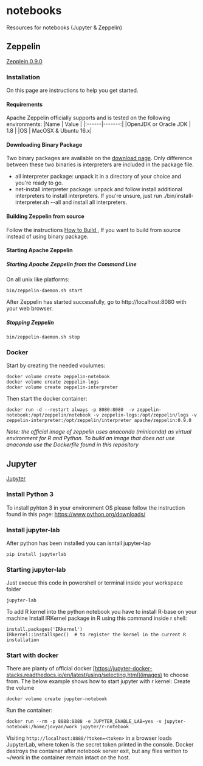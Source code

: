 # notebooks
Resources for notebooks (Jupyter &amp; Zeppelin)

## Zeppelin
[Zepplein 0.9.0](http://zeppelin.apache.org/docs/0.9.0/)

### Installation
On this page are instructions to help you get started.

#### Requirements
Apache Zeppelin officially supports and is tested on the following environments:
|Name   | Value  |
|:------|-------:|
|OpenJDK or Oracle JDK | 1.8 |
|OS                    | MacOSX & Ubuntu 16.x|

#### Downloading Binary Package
Two binary packages are available on the [download page](http://zeppelin.apache.org/download.html). Only difference between these two binaries is interpreters are included in the package file.
* all interpreter package: unpack it in a directory of your choice and you're ready to go.
* net-install interpreter package: unpack and follow install additional interpreters to install interpreters. If you're unsure, just run ./bin/install-interpreter.sh --all and install all interpreters.

#### Building Zeppelin from source
  Follow the instructions [How to Build ](http://zeppelin.apache.org/docs/0.9.0/setup/basics/how_to_build.html), If you want to build from source instead of using binary package.
  
#### Starting Apache Zeppelin
##### Starting Apache Zeppelin from the Command Line
On all unix like platforms:
```
bin/zeppelin-daemon.sh start
```
After Zeppelin has started successfully, go to http://localhost:8080 with your web browser.

##### Stopping Zeppelin
```
bin/zeppelin-daemon.sh stop
```

### Docker
Start by creating the needed voulumes:
```
docker volume create zeppelin-notebook
docker volume create zeppelin-logs
docker volume create zeppelin-interpreter
```
Then start the docker container:
```
docker run -d --restart always -p 8080:8080  -v zeppelin-notebook:/opt/zeppelin/notebook -v zeppelin-logs:/opt/zeppelin/logs -v zeppelin-interpreter:/opt/zeppelin/interpreter apache/zeppelin:0.9.0
```

*Note: the official image of zeppelin uses anaconda (miniconda) as virtual environment for R and Python. 
To build an image that does not use anaconda use the Dockerfile found in this repository*

## Jupyter
[Jupyter](https://jupyter.org/)

### Install Python 3
To install pyhton 3 in your environment OS please follow the instruction found in this page: https://www.python.org/downloads/

### Install jupyter-lab
After python has been installed you can isntall jupyter-lap
```
pip install jupyterlab
```
### Starting jupyter-lab
Just execue this code in powershell or terminal inside your workspace folder
```
jupyter-lab
```
To add R kernel into the python notebook you have to install R-base on your machine
Install IRKernel package in R using this command inside r shell:
```
install.packages('IRkernel')
IRkernel::installspec()  # to register the kernel in the current R installation
```

### Start with docker
There are planty of official docker [https://jupyter-docker-stacks.readthedocs.io/en/latest/using/selecting.html](images) to choose from. The below example shows how to start jupyter with r kernel:
Create the volume
```
docker volume create jupyter-notebook
```
Run the container:
```
docker run --rm -p 8888:8888 -e JUPYTER_ENABLE_LAB=yes -v jupyter-notebook:/home/jovyan/work jupyter/r-notebook
```
Visiting ``` http://localhost:8888/?token=<token> ``` in a browser loads JupyterLab, where token is the secret token printed in the console.
Docker destroys the container after notebook server exit, but any files written to ~/work in the container remain intact on the host.
